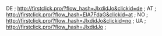 DE ; http://firstclick.pro/?flow_hash=JlxdidJo&clickid=de ;
AT ; http://firstclick.pro/?flow_hash=ElA7FdaG&clickid=at ;
NO ; http://firstclick.pro/?flow_hash=JlxdidJo&clickid=no ;
UA ; http://firstclick.pro/?flow_hash=JlxdidJo ;
